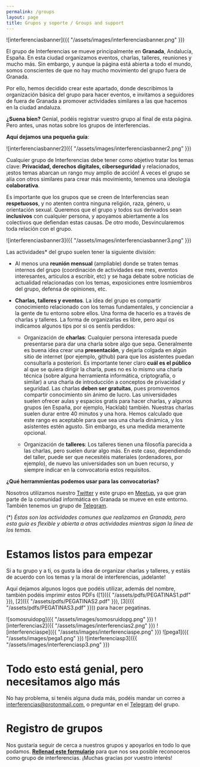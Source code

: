 ```yaml
---
permalink: /groups
layout: page
title: Grupos y soporte / Groups and support
---
```


![interferenciasbanner]({{ "/assets/images/interferenciasbanner.png" }})

El grupo de Interferencias se mueve principalmente en **Granada**, Andalucía, España. En esta ciudad organizamos eventos, charlas, talleres, reuniones y mucho más. Sin embargo, y aunque la página está abierta a todo el mundo, somos conscientes de que no hay mucho movimiento del grupo fuera de Granada.

Por ello, hemos decidido crear este apartado, donde describimos la organización básica del grupo para hacer eventos, e invitamos a seguidores de fuera de Granada a promover actividades similares a las que hacemos en la ciudad andaluza.

**¿Suena bien?** Genial, podéis registrar vuestro grupo al final de esta página. Pero antes, unas notas sobre los grupos de interferencias.

**Aquí dejamos una pequeña guía**:

![interferenciasbanner2]({{ "/assets/images/interferenciasbanner2.png" }})

Cualquier grupo de Interferencias debe tener como objetivo tratar los temas clave: **Privacidad, derechos digitales, ciberseguridad** y relacionados, ¡estos temas abarcan un rango muy amplio de acción! A veces el grupo se alía con otros similares para crear más movimiento, tenemos una ideología **colaborativa**.

Es importante que los grupos que se creen de Interferencias sean **respetuosos**, y no atenten contra ninguna religión, raza, género, u orientación sexual. Queremos que el grupo y todos sus derivados sean **inclusivos** con cualquier persona, y apoyamos abiertamente a los colectivos que defiendan estas causas. De otro modo, Desvincularemos toda relación con el grupo.

![interferenciasbanner3]({{ "/assets/images/interferenciasbanner3.png" }})

Las actividades* del grupo suelen tener la siguiente división:

- Al menos una **reunión mensual** (ampliable) donde se traten temas internos del grupo (coordinación de actividades ese mes, eventos interesantes, artículos a escribir, etc) y se haga debate sobre noticias de actualidad relacionadas con los temas, exposiciones entre losmiembros del grupo, defensa de opiniones, etc.  
- **Charlas, talleres y eventos**. La idea del grupo es compartir conocimiento relacionado con los temas fundamentales, y concienciar a la gente de tu entorno sobre ellos. Una forma de hacerlo es a través de charlas y talleres. La forma de organizarlas es libre, pero aquí os indicamos algunos tips por si os sentís perdidos:

  - Organización de **charlas**: Cualquier persona interesada puede presentarse para dar una charla sobre algo que sepa. Generalmente es buena idea crear una **presentación**, y dejarla colgada en algún sitio de internet (por ejemplo, github) para que los asistentes puedan consultarla a posteriori. Es importante tener claro **cuál es el público** al que se quiera dirigir la charla, pues no es lo mismo una charla técnica (sobre alguna herramienta informática, criptografía, o similar) a una charla de introducción a conceptos de privacidad y seguridad. Las charlas **deben ser gratuítas**, pues promovemos compartir conocimiento sin ánimo de lucro. Las universidades suelen ofrecer aulas y espacios gratis para hacer charlas, y algunos grupos (en España, por ejemplo, Hacklab) también. Nuestras charlas suelen durar entre 40 minutos y una hora. Hemos calculado que este rango es aceptable para que sea una charla dinámica, y los asistentes estén agusto. Sin embargo, es una medida meramente opcional.

  - Organización de **talleres**: Los talleres tienen una filosofía parecida a las charlas, pero suelen durar algo más. En este caso, dependiendo del taller, puede ser que necesitéis materiales (ordenadores, por ejemplo), de nuevo las universidades son un buen recurso, y siempre indicar en la convocatoria estos requisitos.

**¿Qué herrammientas podemos usar para las convocatorias?**

Nosotros utilizamos nuestro [Twitter](https://twitter.com/Inter_ferencias) y este grupo en [Meetup](https://www.meetup.com/es-ES/Granada-Geek/), ya que gran parte de la comunidad informática en Granada se mueve en este entorno. También tenemos un grupo de [Telegram](http://t.me/inter_ferencias).

(*)
_Éstas son las actividades comunes que realizamos en Granada, pero esta guía es flexible y abierta a otras actividades mientras sigan la línea de los temas._

# Estamos listos para empezar

Si a tu grupo y a ti, os gusta la idea de organizar charlas y talleres, y estáis de acuerdo con los temas y la moral de interferencias, ¡adelante!

Aquí dejamos algunos logos que podéis utilizar, además del nombre, también podéis imprimir estos PDFs ([1]({{ "/assets/pdfs/PEGATINAS1.pdf" }}), [2]({{ "/assets/pdfs/PEGATINAS2.pdf" }}), [3]({{ "/assets/pdfs/PEGATINAS3.pdf" }})) para hacer pegatinas.

![somosruidopg]({{ "/assets/images/somosruidopg.png" }})
![interferencias2]({{ "/assets/images/interferencias2.png" }})
![interferenciaspe]({{ "/assets/images/interferenciaspe.png" }})
![pega1]({{ "/assets/images/pega1.png" }})
![interferenciasp3]({{ "/assets/images/interferenciasp3.png" }})

# Todo esto está genial, pero necesitamos algo más

No hay problema, si tenéis alguna duda más, podéis mandar un correo a [interferencias@protonmail.com](mailto:interferencias@protonmail.com), o preguntar en el [Telegram](http://t.me/inter_ferencias) del grupo.

# Registro de grupos

Nos gustaría seguir de cerca a nuestros grupos y apoyarlos en todo lo que podamos. [**Rellenad este formulario**](http://framaforms.org/grupos-de-interferencias-1491136485) para que nos sea posible reconoceros como grupo de interferencias. ¡Muchas gracias por vuestro interés!
